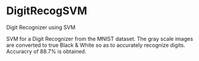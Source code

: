 # DigitRecogSVM
Digit Recognizer using SVM

SVM for a Digit Recognizer from the MNIST dataset.
The gray scale images are converted to true Black & White so as to accurately recognize digits.
Accuracry of 88.7% is obtained.
